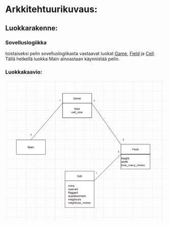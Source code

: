 # Arkkitehtuurikuvaus:
## Luokkarakenne:
### Sovelluslogiikka
toistaiseksi pelin sovelluslogiikasta vastaavat luokat [Game](https://github.com/vilkiida/ot-harjoitustyo/blob/master/src/game.py), [Field](https://github.com/vilkiida/ot-harjoitustyo/blob/master/src/field.py) ja [Cell](https://github.com/vilkiida/ot-harjoitustyo/blob/master/src/cell.py). Tällä hetkellä luokka Main ainoastaan käynnistää pelin. 

### Luokkakaavio:

![Luokkakaavio](./kuvat/luokkakaavio.png)

